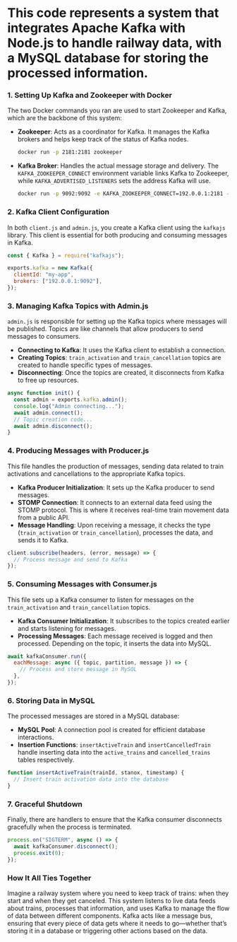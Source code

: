 # This code represents a system that integrates Apache Kafka with Node.js to handle railway data, with a MySQL database for storing the processed information.

### **1. Setting Up Kafka and Zookeeper with Docker**
The two Docker commands you ran are used to start Zookeeper and Kafka, which are the backbone of this system:

- **Zookeeper**: Acts as a coordinator for Kafka. It manages the Kafka brokers and helps keep track of the status of Kafka nodes.
  
  ```bash
  docker run -p 2181:2181 zookeeper
  ```

- **Kafka Broker**: Handles the actual message storage and delivery. The `KAFKA_ZOOKEEPER_CONNECT` environment variable links Kafka to Zookeeper, while `KAFKA_ADVERTISED_LISTENERS` sets the address Kafka will use.

  ```bash
  docker run -p 9092:9092 -e KAFKA_ZOOKEEPER_CONNECT=192.0.0.1:2181 -e KAFKA_ADVERTISED_LISTENERS=PLAINTEXT://192.0.0.1:9092 -e KAFKA_OFFSETS_TOPIC_REPLICATION_FACTOR=1 confluentinc/cp-kafka
  ```

### **2. Kafka Client Configuration**
In both `client.js` and `admin.js`, you create a Kafka client using the `kafkajs` library. This client is essential for both producing and consuming messages in Kafka.

```javascript
const { Kafka } = require("kafkajs");

exports.kafka = new Kafka({
  clientId: "my-app",
  brokers: ["192.0.0.1:9092"],
});
```

### **3. Managing Kafka Topics with Admin.js**
`admin.js` is responsible for setting up the Kafka topics where messages will be published. Topics are like channels that allow producers to send messages to consumers.

- **Connecting to Kafka**: It uses the Kafka client to establish a connection.
- **Creating Topics**: `train_activation` and `train_cancellation` topics are created to handle specific types of messages.
- **Disconnecting**: Once the topics are created, it disconnects from Kafka to free up resources.

```javascript
async function init() {
  const admin = exports.kafka.admin();
  console.log("Admin connecting...");
  await admin.connect();
  // Topic creation code...
  await admin.disconnect();
}
```

### **4. Producing Messages with Producer.js**
This file handles the production of messages, sending data related to train activations and cancellations to the appropriate Kafka topics.

- **Kafka Producer Initialization**: It sets up the Kafka producer to send messages.
- **STOMP Connection**: It connects to an external data feed using the STOMP protocol. This is where it receives real-time train movement data from a public API.
- **Message Handling**: Upon receiving a message, it checks the type (`train_activation` or `train_cancellation`), processes the data, and sends it to Kafka.

```javascript
client.subscribe(headers, (error, message) => {
  // Process message and send to Kafka
});
```

### **5. Consuming Messages with Consumer.js**
This file sets up a Kafka consumer to listen for messages on the `train_activation` and `train_cancellation` topics.

- **Kafka Consumer Initialization**: It subscribes to the topics created earlier and starts listening for messages.
- **Processing Messages**: Each message received is logged and then processed. Depending on the topic, it inserts the data into MySQL.

```javascript
await kafkaConsumer.run({
  eachMessage: async ({ topic, partition, message }) => {
    // Process and store message in MySQL
  },
});
```

### **6. Storing Data in MySQL**
The processed messages are stored in a MySQL database:

- **MySQL Pool**: A connection pool is created for efficient database interactions.
- **Insertion Functions**: `insertActiveTrain` and `insertCancelledTrain` handle inserting data into the `active_trains` and `cancelled_trains` tables respectively.

```javascript
function insertActiveTrain(trainId, stanox, timestamp) {
  // Insert train activation data into the database
}
```

### **7. Graceful Shutdown**
Finally, there are handlers to ensure that the Kafka consumer disconnects gracefully when the process is terminated.

```javascript
process.on("SIGTERM", async () => {
  await kafkaConsumer.disconnect();
  process.exit(0);
});
```

### **How It All Ties Together**
Imagine a railway system where you need to keep track of trains: when they start and when they get canceled. This system listens to live data feeds about trains, processes that information, and uses Kafka to manage the flow of data between different components. Kafka acts like a message bus, ensuring that every piece of data gets where it needs to go—whether that’s storing it in a database or triggering other actions based on the data.
